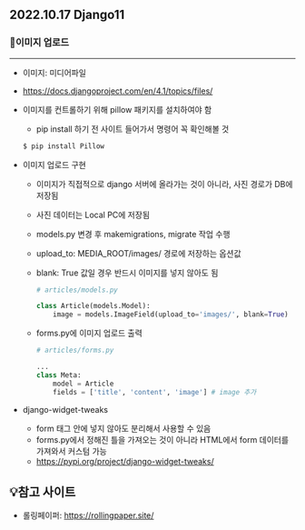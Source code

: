 ## 2022.10.17 Django11



### 📌이미지 업로드

---

- 이미지: 미디어파일

- https://docs.djangoproject.com/en/4.1/topics/files/

- 이미지를 컨트롤하기 위해 pillow 패키지를 설치하여야 함

  - pip install 하기 전 사이트 들어가서 명령어 꼭 확인해볼 것

  ```bash
  $ pip install Pillow
  ```

  

- 이미지 업로드 구현

  - 이미지가 직접적으로 django 서버에 올라가는 것이 아니라, 사진 경로가 DB에 저장됨
  - 사진 데이터는 Local PC에 저장됨

  - models.py 변경 후 makemigrations, migrate 작업 수행

  - upload_to: MEDIA_ROOT/images/ 경로에 저장하는 옵션값

  - blank: True 값일 경우 반드시 이미지를 넣지 않아도 됨

    ```python
    # articles/models.py
    
    class Article(models.Model):
    	image = models.ImageField(upload_to='images/', blank=True)
    ```

  - forms.py에 이미지 업로드 출력

    ```python
    # articles/forms.py
    
    ...
    class Meta:
        model = Article
        fields = ['title', 'content', 'image'] # image 추가
    ```

  

- django-widget-tweaks
  - form 태그 안에 넣지 않아도 분리해서 사용할 수 있음
  - forms.py에서 정해진 틀을 가져오는 것이 아니라 HTML에서 form 데이터를 가져와서 커스텀 가능
  - https://pypi.org/project/django-widget-tweaks/





## 💡참고 사이트

- 롤링페이퍼: https://rollingpaper.site/